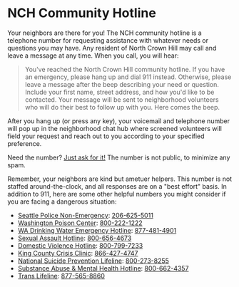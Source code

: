 # NCH Community Hotline

Your neighbors are there for you! The NCH community hotline is a telephone number for requesting assistance with whatever needs or questions you may have. Any resident of North Crown Hill may call and leave a message at any time. When you call, you will hear:

> You've reached the North Crown Hill community hotline. If you have an emergency, please hang up and dial 911 instead. Otherwise, please leave a message after the beep describing your need or question. Include your first name, street address, and how you'd like to be contacted. Your message will be sent to neighborhood volunteers who will do their best to follow up with you. Here comes the beep.

After you hang up (or press any key), your voicemail and telephone number will pop up in the neighborhood chat hub where screened volunteers will field your request and reach out to you according to your specified preference.

Need the number? [Just ask for it!](mailto:north.crown.hill@gmail.com) The number is not public, to minimize any spam.

Remember, your neighbors are kind but ametuer helpers. This number is not staffed around-the-clock, and all responses are on a "best effort" basis.
In addition to 911, here are some other helpful numbers you might consider if you are facing a dangerous situation:
* [Seattle Police Non-Emergency](https://www.seattle.gov/police): [206-625-5011](tel:206-625-5011)
* [Washington Poison Center](https://www.wapc.org/): [800-222-1222](tel:800-222-1222)
* [WA Drinking Water Emergency Hotline](https://www.doh.wa.gov/CommunityandEnvironment/DrinkingWater/OfficesandStaff/AfterHoursEmergencyHotline): [877-481-4901](tel:877-481-4901)
* [Sexual Assault Hotline](https://www.rainn.org/about-national-sexual-assault-telephone-hotline): [800-656-4673](tel:800-656-4673)
* [Domestic Violence Hotline](https://www.thehotline.org/): [800-799-7233](tel:800-799-7233)
* [King County Crisis Clinic](https://www.crisisconnections.org/): [866-427-4747](tel:866-427-4747)
* [National Suicide Prevention Lifeline](https://suicidepreventionlifeline.org/): [800-273-8255](tel:800-273-8255)
* [Substance Abuse & Mental Health Hotline](https://www.samhsa.gov/find-help/national-helpline): [800-662-4357](tel:800-662-4357)
* [Trans Lifeline](https://www.translifeline.org/): [877-565-8860](tel:877-565-8860)
